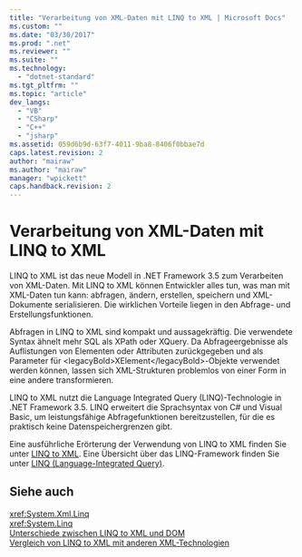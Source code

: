 ```yaml
---
title: "Verarbeitung von XML-Daten mit LINQ to XML | Microsoft Docs"
ms.custom: ""
ms.date: "03/30/2017"
ms.prod: ".net"
ms.reviewer: ""
ms.suite: ""
ms.technology: 
  - "dotnet-standard"
ms.tgt_pltfrm: ""
ms.topic: "article"
dev_langs: 
  - "VB"
  - "CSharp"
  - "C++"
  - "jsharp"
ms.assetid: 059d6b9d-63f7-4011-9ba8-8406f0bbae7d
caps.latest.revision: 2
author: "mairaw"
ms.author: "mairaw"
manager: "wpickett"
caps.handback.revision: 2
---
```

# Verarbeitung von XML-Daten mit LINQ to XML
LINQ to XML ist das neue Modell in .NET Framework 3.5 zum Verarbeiten von XML\-Daten.  Mit LINQ to XML können Entwickler alles tun, was man mit XML\-Daten tun kann: abfragen, ändern, erstellen, speichern und XML\-Dokumente serialisieren.  Die wirklichen Vorteile liegen in den Abfrage\- und Erstellungsfunktionen.  
  
 Abfragen in LINQ to XML sind kompakt und aussagekräftig. Die verwendete Syntax ähnelt mehr SQL als XPath oder XQuery.  Da Abfrageergebnisse als Auflistungen von Elementen oder Attributen zurückgegeben und als Parameter für \<legacyBold\>XElement\<\/legacyBold\>\-Objekte verwendet werden können, lassen sich XML\-Strukturen problemlos von einer Form in eine andere transformieren.  
  
 LINQ to XML nutzt die Language Integrated Query \(LINQ\)\-Technologie in .NET Framework 3.5.  LINQ erweitert die Sprachsyntax von C\# und Visual Basic, um leistungsfähige Abfragefunktionen bereitzustellen, für die es praktisch keine Datenspeichergrenzen gibt.  
  
 Eine ausführliche Erörterung der Verwendung von LINQ to XML finden Sie unter [LINQ to XML](../../../../ocs/visual-basic/programming-guide/concepts/linq/linq-to-xml.md). Eine Übersicht über das LINQ\-Framework finden Sie unter [LINQ \(Language\-Integrated Query\)](../Topic/LINQ%20\(Language-Integrated%20Query\).md).  
  
## Siehe auch  
 <xref:System.Xml.Linq>   
 <xref:System.Linq>   
 [Unterschiede zwischen LINQ to XML und DOM](../../../../ocs/visual-basic/programming-guide/concepts/linq/linq-to-xml-vs-dom.md)   
 [Vergleich von LINQ to XML mit anderen XML\-Technologien](../Topic/LINQ%20to%20XML%20vs.%20Other%20XML%20Technologies1.md)